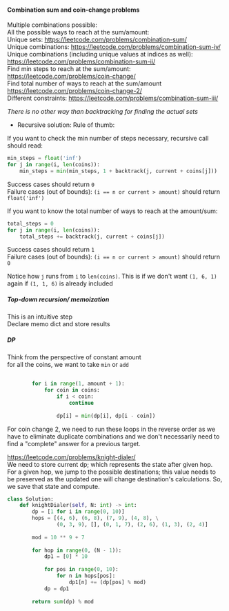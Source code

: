 #### Combination sum and coin-change problems
Multiple combinations possible: <br />
All the possible ways to reach at the sum/amount: <br />
    Unique sets: https://leetcode.com/problems/combination-sum/ <br />
    Unique combinations: https://leetcode.com/problems/combination-sum-iv/ <br />
    Unique combinations (including unique values at indices as well): https://leetcode.com/problems/combination-sum-ii/ <br />
Find min steps to reach at the sum/amount: https://leetcode.com/problems/coin-change/ <br />
Find total number of ways to reach at the sum/amount https://leetcode.com/problems/coin-change-2/<br />
Different constraints: https://leetcode.com/problems/combination-sum-iii/ <br />

_There is no other way than backtracking for finding the actual sets_

* Recursive solution:
Rule of thumb: <br />

If you want to check the min number of steps necessary, recursive call should read: <br />
```py
min_steps = float('inf')
for j in range(i, len(coins)):
    min_steps = min(min_steps, 1 + backtrack(j, current + coins[j]))
```
Success cases should return `0` <br />
Failure cases (out of bounds): `(i == n or current > amount)` should return `float('inf')` <br /> 

If you want to know the total number of ways to reach at the amount/sum: <br />
```py
total_steps = 0
for j in range(i, len(coins)):
    total_steps += backtrack(j, current + coins[j])
```
Success cases should return `1` <br />
Failure cases (out of bounds): `(i == n or current > amount)` should return `0` <br /> 

Notice how `j` runs from `i` to `len(coins)`. This is if we don't want `(1, 6, 1)` again if `(1, 1, 6)` is already included

##### Top-down recursion/ memoization
This is an intuitive step <br />
Declare memo dict and store results

##### DP 
Think from the perspective of constant amount <br />
for all the coins, we want to take `min` or `add` <br />

```py
        
        for i in range(1, amount + 1):
            for coin in coins:
                if i < coin:
                    continue
                    
                dp[i] = min(dp[i], dp[i - coin])
```
For coin change 2, we need to run these loops in the reverse order as we have to eliminate duplicate combinations and we don't necessarily need to find a "complete" answer for a previous target.

https://leetcode.com/problems/knight-dialer/ <br />
We need to store current dp; which represents the state after given hop. <br />
For a given hop, we jump to the possible destinations; this value needs to be preserved as the updated one will change destination's calculations. So, we save that state and compute.
```py
class Solution:
    def knightDialer(self, N: int) -> int:
        dp = [1 for i in range(0, 10)]
        hops = [(4, 6), (6, 8), (7, 9), (4, 8), \
                (0, 3, 9), [], (0, 1, 7), (2, 6), (1, 3), (2, 4)]
        
        mod = 10 ** 9 + 7
        
        for hop in range(0, (N - 1)):
            dp1 = [0] * 10
            
            for pos in range(0, 10):
                for n in hops[pos]:
                    dp1[n] += (dp[pos] % mod)
            dp = dp1
            
        return sum(dp) % mod
```